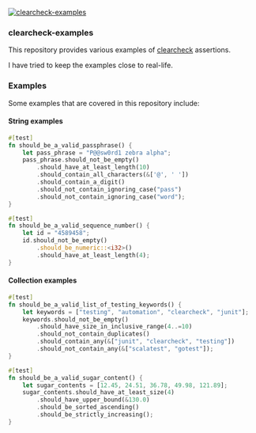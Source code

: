 [![clearcheck-examples](https://github.com/SarthakMakhija/clearcheck-examples/actions/workflows/build.yml/badge.svg)](https://github.com/SarthakMakhija/clearcheck-examples/actions/workflows/build.yml)

### clearcheck-examples

This repository provides various examples of [clearcheck](https://github.com/SarthakMakhija/clearcheck) assertions.

I have tried to keep the examples close to real-life.

### Examples

Some examples that are covered in this repository include:

#### String examples

```rust
#[test]
fn should_be_a_valid_passphrase() {
    let pass_phrase = "P@@sw0rd1 zebra alpha";
    pass_phrase.should_not_be_empty()
        .should_have_at_least_length(10)
        .should_contain_all_characters(&['@', ' '])
        .should_contain_a_digit()
        .should_not_contain_ignoring_case("pass")
        .should_not_contain_ignoring_case("word");
}

#[test]
fn should_be_a_valid_sequence_number() {
    let id = "4589458";
    id.should_not_be_empty()
        .should_be_numeric::<i32>()
        .should_have_at_least_length(4);
}
```

#### Collection examples

```rust
#[test]
fn should_be_a_valid_list_of_testing_keywords() {
    let keywords = ["testing", "automation", "clearcheck", "junit"];
    keywords.should_not_be_empty()
        .should_have_size_in_inclusive_range(4..=10)
        .should_not_contain_duplicates()
        .should_contain_any(&["junit", "clearcheck", "testing"])
        .should_not_contain_any(&["scalatest", "gotest"]);
}

#[test]
fn should_be_a_valid_sugar_content() {
    let sugar_contents = [12.45, 24.51, 36.78, 49.98, 121.89];
    sugar_contents.should_have_at_least_size(4)
        .should_have_upper_bound(&130.0)
        .should_be_sorted_ascending()
        .should_be_strictly_increasing();
}
```

